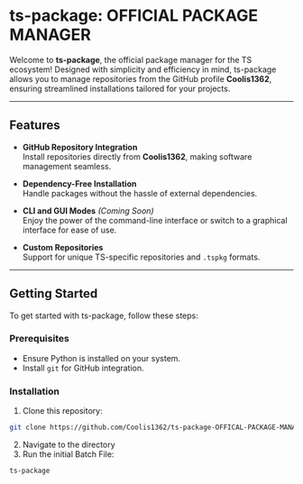 # ts-package: OFFICIAL PACKAGE MANAGER

Welcome to **ts-package**, the official package manager for the TS ecosystem! Designed with simplicity and efficiency in mind, ts-package allows you to manage repositories from the GitHub profile **Coolis1362**, ensuring streamlined installations tailored for your projects.

---

## Features
- **GitHub Repository Integration**  
  Install repositories directly from **Coolis1362**, making software management seamless.

- **Dependency-Free Installation**  
  Handle packages without the hassle of external dependencies.

- **CLI and GUI Modes** *(Coming Soon)*  
  Enjoy the power of the command-line interface or switch to a graphical interface for ease of use.

- **Custom Repositories**  
  Support for unique TS-specific repositories and `.tspkg` formats.

---

## Getting Started
To get started with ts-package, follow these steps:

### Prerequisites
- Ensure Python is installed on your system.
- Install `git` for GitHub integration.

### Installation
1. Clone this repository:
```bash
git clone https://github.com/Coolis1362/ts-package-OFFICAL-PACKAGE-MANAGER
```

2. Navigate to the directory
3. Run the initial Batch File:
```bash
ts-package
```
